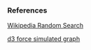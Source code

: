 ### References
[Wikipedia Random Search](https://en.wikipedia.org/wiki/Random_search#:~:text=Random%20search%20(RS)%20is%20a,%2C%20or%20black%2Dbox%20methods.)

[d3 force simulated graph](https://observablehq.com/@d3/force-directed-graph)


